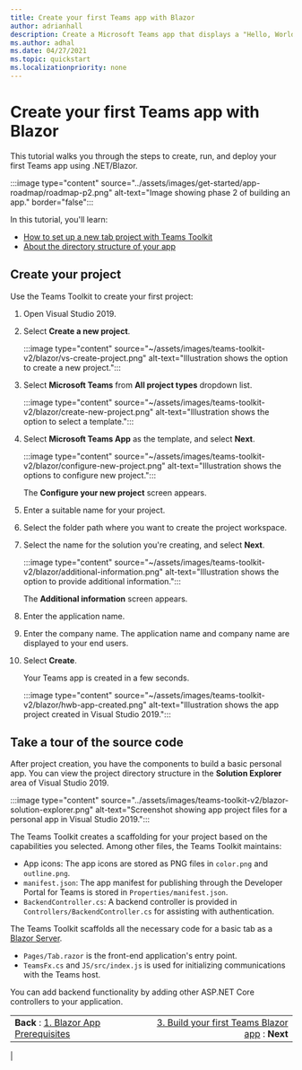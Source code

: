 ```yaml
---
title: Create your first Teams app with Blazor
author: adrianhall
description: Create a Microsoft Teams app that displays a "Hello, World!" message using the Microsoft Teams Toolkit and .NET Blazor.
ms.author: adhal
ms.date: 04/27/2021
ms.topic: quickstart
ms.localizationpriority: none
---
```


# Create your first Teams app with Blazor

This tutorial walks you through the steps to create, run, and deploy your first Teams app using .NET/Blazor.

:::image type="content" source="../assets/images/get-started/app-roadmap/roadmap-p2.png" alt-text="Image showing phase 2 of building an app." border="false":::

In this tutorial, you'll learn:
- [How to set up a new tab project with Teams Toolkit](#create-your-project)
- [About the directory structure of your app](#take-a-tour-of-the-source-code)

## Create your project

Use the Teams Toolkit to create your first project:

1. Open Visual Studio 2019.
1. Select **Create a new project**.

    :::image type="content" source="~/assets/images/teams-toolkit-v2/blazor/vs-create-project.png" alt-text="Illustration shows the option to create a new project.":::

1. Select **Microsoft Teams** from **All project types** dropdown list.  
    
    :::image type="content" source="~/assets/images/teams-toolkit-v2/blazor/create-new-project.png" alt-text="Illustration shows the option to select a template.":::

1. Select **Microsoft Teams App** as the template, and select **Next**.
    
    :::image type="content" source="~/assets/images/teams-toolkit-v2/blazor/configure-new-project.png" alt-text="Illustration shows the options to configure new project.":::
    
    The **Configure your new project** screen appears.

1. Enter a suitable name for your project.

1. Select the folder path where you want to create the project workspace.

1. Select the name for the solution you're creating, and select **Next**.
    
    :::image type="content" source="~/assets/images/teams-toolkit-v2/blazor/additional-information.png" alt-text="Illustration shows the option to provide additional information.":::

    The **Additional information** screen appears.

1. Enter the application name.

1. Enter the company name.
   The application name and company name are displayed to your end users.

1. Select **Create**. 
    
    Your Teams app is created in a few seconds.
    
    :::image type="content" source="~/assets/images/teams-toolkit-v2/blazor/hwb-app-created.png" alt-text="Illustration shows the app project created in Visual Studio 2019.":::

## Take a tour of the source code

After project creation, you have the components to build a basic personal app. You can view the project directory structure in the **Solution Explorer** area of Visual Studio 2019.

:::image type="content" source="../assets/images/teams-toolkit-v2/blazor-solution-explorer.png" alt-text="Screenshot showing app project files for a personal app in Visual Studio 2019.":::

The Teams Toolkit creates a scaffolding for your project based on the capabilities you selected. Among other files, the Teams Toolkit maintains:

- App icons: The app icons are stored as PNG files in `color.png` and `outline.png`.
- `manifest.json`: The app manifest for publishing through the Developer Portal for Teams is stored in `Properties/manifest.json`.
- `BackendController.cs`: A backend controller is provided in `Controllers/BackendController.cs` for assisting with authentication.

The Teams Toolkit scaffolds all the necessary code for a basic tab as a [Blazor Server](/aspnet/core/blazor).

- `Pages/Tab.razor` is the front-end application's entry point.
- `TeamsFx.cs` and `JS/src/index.js` is used for initializing communications with the Teams host.

You can add backend functionality by adding other ASP.NET Core controllers to your application.

|   |   |
|:--- | ---:|
| **Back** : [1. Blazor App Prerequisites](blazor-app-prerequisites.md) | [3. Build your first Teams Blazor app](build-blazor-teams-app.md) : **Next**|
|